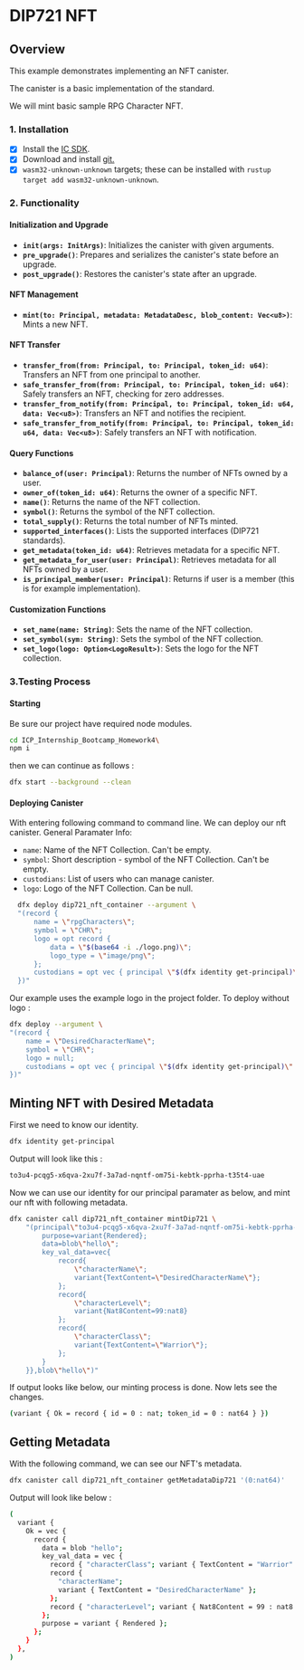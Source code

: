 # DIP721 NFT 

## Overview
This example demonstrates implementing an NFT canister.

The canister is a basic implementation of the standard.

We will mint basic sample RPG Character NFT.

### 1. Installation

-   [x] Install the [IC SDK](https://internetcomputer.org/docs/current/developer-docs/setup/install/index.mdx).
-   [x] Download and install [git.](https://git-scm.com/downloads)
-   [x] `wasm32-unknown-unknown` targets; these can be installed with `rustup target add wasm32-unknown-unknown`.

### 2. Functionality 

#### Initialization and Upgrade
-   **`init(args: InitArgs)`**: Initializes the canister with given arguments.
-   **`pre_upgrade()`**: Prepares and serializes the canister's state before an upgrade.
-   **`post_upgrade()`**: Restores the canister's state after an upgrade.

#### NFT Management
-   **`mint(to: Principal, metadata: MetadataDesc, blob_content: Vec<u8>)`**: Mints a new NFT.
#### NFT Transfer
-   **`transfer_from(from: Principal, to: Principal, token_id: u64)`**: Transfers an NFT from one principal to another.
-   **`safe_transfer_from(from: Principal, to: Principal, token_id: u64)`**: Safely transfers an NFT, checking for zero addresses.
-   **`transfer_from_notify(from: Principal, to: Principal, token_id: u64, data: Vec<u8>)`**: Transfers an NFT and notifies the recipient.
-   **`safe_transfer_from_notify(from: Principal, to: Principal, token_id: u64, data: Vec<u8>)`**: Safely transfers an NFT with notification.
  
#### Query Functions
-   **`balance_of(user: Principal)`**: Returns the number of NFTs owned by a user.
-   **`owner_of(token_id: u64)`**: Returns the owner of a specific NFT.
-   **`name()`**: Returns the name of the NFT collection.
-   **`symbol()`**: Returns the symbol of the NFT collection.
-   **`total_supply()`**: Returns the total number of NFTs minted.
-   **`supported_interfaces()`**: Lists the supported interfaces (DIP721 standards).
-   **`get_metadata(token_id: u64)`**: Retrieves metadata for a specific NFT.
-   **`get_metadata_for_user(user: Principal)`**: Retrieves metadata for all NFTs owned by a user.
-   **`is_principal_member(user: Principal)`**: Returns if user is a member (this is for example implementation).
   
#### Customization Functions
-   **`set_name(name: String)`**: Sets the name of the NFT collection.
-   **`set_symbol(sym: String)`**: Sets the symbol of the NFT collection.
-   **`set_logo(logo: Option<LogoResult>)`**: Sets the logo for the NFT collection.

### 3.Testing Process

#### Starting
Be sure our project have required node modules.
```bash
cd ICP_Internship_Bootcamp_Homework4\
npm i
```
then we can continue as follows : 
```bash
dfx start --background --clean
```

#### Deploying Canister
With entering following command to command line. We can deploy our nft canister.
General Paramater Info:
- `name`: Name of the NFT Collection. Can't be empty.
- `symbol`: Short description - symbol of the NFT Collection. Can't be empty.
- `custodians`: List of users who can manage canister.
- `logo`: Logo of the NFT Collection. Can be null.
```bash
  dfx deploy dip721_nft_container --argument \
  "(record {
      name = \"rpgCharacters\";
      symbol = \"CHR\";
      logo = opt record {
          data = \"$(base64 -i ./logo.png)\";
          logo_type = \"image/png\";
      };
      custodians = opt vec { principal \"$(dfx identity get-principal)\" };
  })"
```
Our example uses the example logo in the project folder. To deploy without logo : 
```bash
dfx deploy --argument \
"(record {
    name = \"DesiredCharacterName\";
    symbol = \"CHR\";
    logo = null;
    custodians = opt vec { principal \"$(dfx identity get-principal)\" };
})"
```

## Minting NFT with Desired Metadata

First we need to know our identity.
```bash
dfx identity get-principal
```
Output will look like this : 
```bash
to3u4-pcqg5-x6qva-2xu7f-3a7ad-nqntf-om75i-kebtk-pprha-t35t4-uae
```
Now we can use our identity for our principal paramater as below, and mint our nft with following metadata.
```bash
dfx canister call dip721_nft_container mintDip721 \
    "(principal\"to3u4-pcqg5-x6qva-2xu7f-3a7ad-nqntf-om75i-kebtk-pprha-t35t4-uae\",vec{record{
        purpose=variant{Rendered};
        data=blob\"hello\";
        key_val_data=vec{
            record{
                \"characterName\";
                variant{TextContent=\"DesiredCharacterName\"};
            };
            record{
                \"characterLevel\";
                variant{Nat8Content=99:nat8}
            };
            record{
                \"characterClass\";
                variant{TextContent=\"Warrior\"};
            };
        }
    }},blob\"hello\")"
```
If output looks like below, our minting process is done. Now lets see the changes.
```bash
(variant { Ok = record { id = 0 : nat; token_id = 0 : nat64 } })
```
## Getting Metadata 
With the following command, we can see our NFT's metadata.
```bash
dfx canister call dip721_nft_container getMetadataDip721 '(0:nat64)'
```
Output will look like below : 
```bash
(
  variant {
    Ok = vec {
      record {
        data = blob "hello";
        key_val_data = vec {
          record { "characterClass"; variant { TextContent = "Warrior" } };
          record {
            "characterName";
            variant { TextContent = "DesiredCharacterName" };
          };
          record { "characterLevel"; variant { Nat8Content = 99 : nat8 } };
        };
        purpose = variant { Rendered };
      };
    }
  },
)
```


